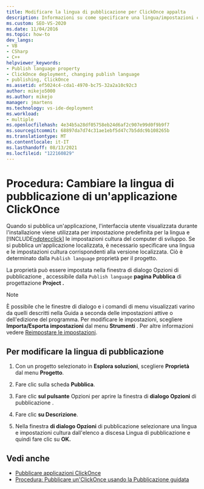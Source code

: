 ```yaml
---
title: Modificare la lingua di pubblicazione per ClickOnce appalta
description: Informazioni su come specificare una lingua/impostazioni cultura per un'applicazione di localizzazione in ClickOnce, anziché usare per impostazione predefinita la lingua o le impostazioni cultura del computer di sviluppo.
ms.custom: SEO-VS-2020
ms.date: 11/04/2016
ms.topic: how-to
dev_langs:
- VB
- CSharp
- C++
helpviewer_keywords:
- Publish language property
- ClickOnce deployment, changing publish language
- publishing, ClickOnce
ms.assetid: ef5024c4-cda1-4970-bc75-32a2a10c92c3
author: mikejo5000
ms.author: mikejo
manager: jmartens
ms.technology: vs-ide-deployment
ms.workload:
- multiple
ms.openlocfilehash: 4e34b5a28df05758eb24d6af2c907e99d0f9b9f7
ms.sourcegitcommit: 68897da7d74c31ae1ebf5d47c7b5ddc9b108265b
ms.translationtype: MT
ms.contentlocale: it-IT
ms.lasthandoff: 08/13/2021
ms.locfileid: "122160829"
---
```

# <a name="how-to-change-the-publish-language-for-a-clickonce-application"></a>Procedura: Cambiare la lingua di pubblicazione di un'applicazione ClickOnce

Quando si pubblica un'applicazione, l'interfaccia utente visualizzata durante l'installazione viene utilizzata per impostazione predefinita per la lingua e [!INCLUDE[ndptecclick](../deployment/includes/ndptecclick_md.md)] le impostazioni cultura del computer di sviluppo. Se si pubblica un'applicazione localizzata, è necessario specificare una lingua e le impostazioni cultura corrispondenti alla versione localizzata. Ciò è determinato dalla `Publish language` proprietà per il progetto.

La proprietà può essere impostata nella finestra di dialogo Opzioni di pubblicazione , accessibile dalla `Publish language` **pagina Pubblica** di progettazione **Project .** 

> [!NOTE]
> È possibile che le finestre di dialogo e i comandi di menu visualizzati varino da quelli descritti nella Guida a seconda delle impostazioni attive o dell'edizione del programma. Per modificare le impostazioni, scegliere **Importa/Esporta impostazioni** dal menu **Strumenti** . Per altre informazioni vedere [Reimpostare le impostazioni](../ide/environment-settings.md#reset-settings).

## <a name="to-change-the-publish-language"></a>Per modificare la lingua di pubblicazione

1. Con un progetto selezionato in **Esplora soluzioni**, scegliere **Proprietà** dal menu **Progetto**.

2. Fare clic sulla scheda **Pubblica**.

3. Fare clic **sul pulsante** Opzioni per aprire la finestra di **dialogo Opzioni** di pubblicazione .

4. Fare clic **su Descrizione**.

5. Nella finestra **di dialogo Opzioni** di pubblicazione  selezionare una lingua e impostazioni cultura dall'elenco a discesa Lingua di pubblicazione e quindi fare clic su **OK.**

## <a name="see-also"></a>Vedi anche

- [Pubblicare applicazioni ClickOnce](../deployment/publishing-clickonce-applications.md)
- [Procedura: Pubblicare un'ClickOnce usando la Pubblicazione guidata](../deployment/how-to-publish-a-clickonce-application-using-the-publish-wizard.md)